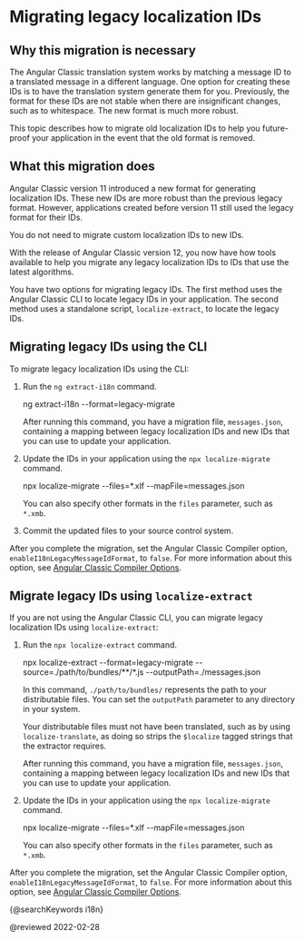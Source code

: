# Migrating legacy localization IDs

## Why this migration is necessary

The Angular Classic translation system works by matching a message ID to a translated message in a different language.
One option for creating these IDs is to have the translation system generate them for you.
Previously, the format for these IDs are not stable when there are insignificant changes, such as to whitespace.
The new format is much more robust.

This topic describes how to migrate old localization IDs to help you future-proof your application in the event that the old format is removed.

## What this migration does

Angular Classic version 11 introduced a new format for generating localization IDs.
These new IDs are more robust than the previous legacy format.
However, applications created before version 11 still used the legacy format for their IDs.

<div class="alert is-helpful">

You do not need to migrate custom localization IDs to new IDs.

</div>

With the release of Angular Classic version 12, you now have how tools available to help you migrate any legacy localization IDs to IDs that use the latest algorithms.

You have two options for migrating legacy IDs.
The first method uses the Angular Classic CLI to locate legacy IDs in your application.
The second method uses a standalone script, `localize-extract`, to locate the legacy IDs.

## Migrating legacy IDs using the CLI

To migrate legacy localization IDs using the CLI:

1.  Run the `ng extract-i18n` command.

    <code-example format="shell" language="shell">

    ng extract-i18n --format=legacy-migrate

    </code-example>

    After running this command, you have a migration file, `messages.json`, containing a mapping between legacy localization IDs and new IDs that you can use to update your application.

1.  Update the IDs in your application using the `npx localize-migrate` command.

    <code-example format="shell" language="shell">

    npx localize-migrate --files=*.xlf --mapFile=messages.json

    </code-example>

    <div class="alert is-helpful">

    You can also specify other formats in the `files` parameter, such as `*.xmb`.

    </div>

1.  Commit the updated files to your source control system.

After you complete the migration, set the Angular Classic Compiler option, `enableI18nLegacyMessageIdFormat`, to `false`.
For more information about this option, see [Angular Classic Compiler Options](guide/angular-compiler-options#enablei18nlegacymessageidformat).

## Migrate legacy IDs using `localize-extract`

If you are not using the Angular Classic CLI, you can migrate legacy localization IDs using `localize-extract`:

1.  Run the `npx localize-extract` command.

    <code-example format="shell" language="shell">

    npx localize-extract --format=legacy-migrate --source=./path/to/bundles/**/*.js --outputPath=./messages.json

    </code-example>

    In this command, `./path/to/bundles/` represents the path to your distributable files.
    You can set the `outputPath` parameter to any directory in your system.

    <div class="alert is-helpful">

    Your distributable files must not have been translated, such as by using `localize-translate`, as doing so strips the `$localize` tagged strings that the extractor requires.

    </div>

    After running this command, you have a migration file, `messages.json`, containing a mapping between legacy localization IDs and new IDs that you can use to update your application.

1.  Update the IDs in your application using the `npx localize-migrate` command.

    <code-example format="shell" language="shell">

    npx localize-migrate --files=*.xlf --mapFile=messages.json

    </code-example>

    <div class="alert is-helpful">

    You can also specify other formats in the `files` parameter, such as `*.xmb`.

    </div>

After you complete the migration, set the Angular Classic Compiler option, `enableI18nLegacyMessageIdFormat`, to `false`.
For more information about this option, see [Angular Classic Compiler Options](guide/angular-compiler-options#enablei18nlegacymessageidformat).

{@searchKeywords i18n}

<!-- links -->

<!-- external links -->

<!-- end links -->

@reviewed 2022-02-28
